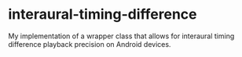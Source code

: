 # interaural-timing-difference
My implementation of a wrapper class that allows for interaural timing difference playback precision on Android devices.
